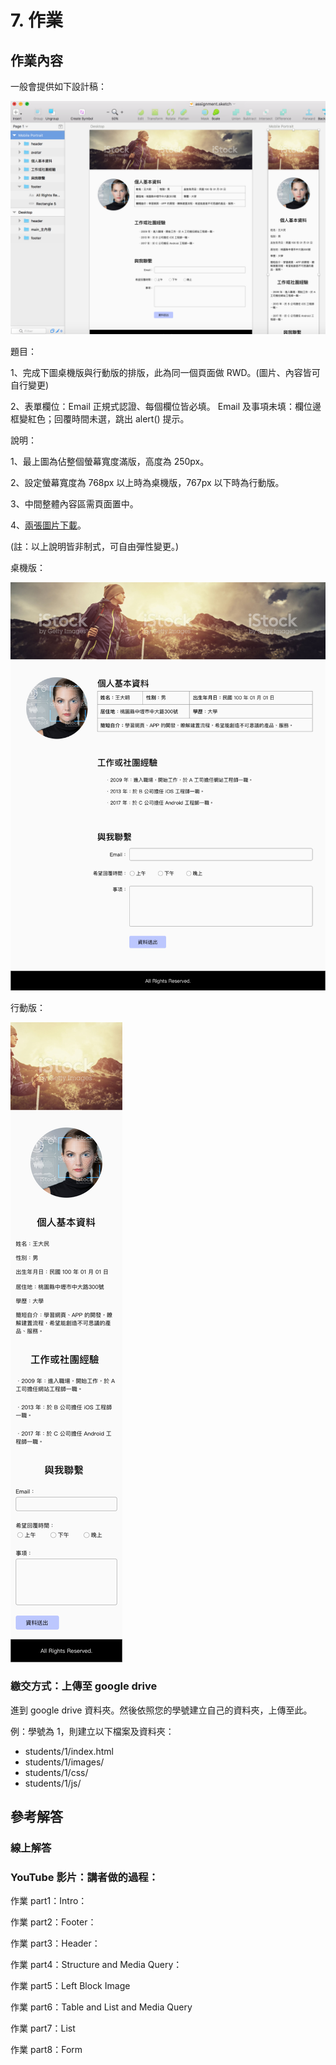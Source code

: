 # 7. 作業

## 作業內容

一般會提供如下設計稿：

![](.gitbook/assets/assignment_draft.png)

題目：

1、完成下圖桌機版與行動版的排版，此為同一個頁面做 RWD。\(圖片、內容皆可自行變更\)

2、表單欄位：Email 正規式認證、每個欄位皆必填。 Email 及事項未填：欄位邊框變紅色；回覆時間未選，跳出 alert\(\) 提示。

說明：

1、最上圖為佔整個螢幕寬度滿版，高度為 250px。

2、設定螢幕寬度為 768px 以上時為桌機版，767px 以下時為行動版。

3、中間整體內容區需頁面置中。

4、[兩張圖片下載](http://notes.carlos-studio.com/download/web_front_end_practice_assignment.zip)。

\(註：以上說明皆非制式，可自由彈性變更。\)

桌機版：

![](.gitbook/assets/assignment_desktop.png)

行動版：

![](.gitbook/assets/assignment_mobile.png)

### 繳交方式：上傳至 google drive

進到 google drive 資料夾。然後依照您的學號建立自己的資料夾，上傳至此。

例：學號為 1，則建立以下檔案及資料夾：

* students/1/index.html
* students/1/images/
* students/1/css/
* students/1/js/



## 參考解答

### 線上解答

### YouTube 影片：講者做的過程：

作業 part1：Intro：

作業 part2：Footer：

作業 part3：Header：

作業 part4：Structure and Media Query：

作業 part5：Left Block Image

作業 part6：Table and List and Media Query

作業 part7：List

作業 part8：Form

